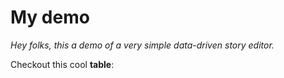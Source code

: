 # My demo



*Hey folks, this a demo of a very simple data-driven story editor.*



Checkout this cool **table**:

<FlatUiTable url="https://storage.openspending.org/alberta-budget/__os_imported__alberta_total.csv" />